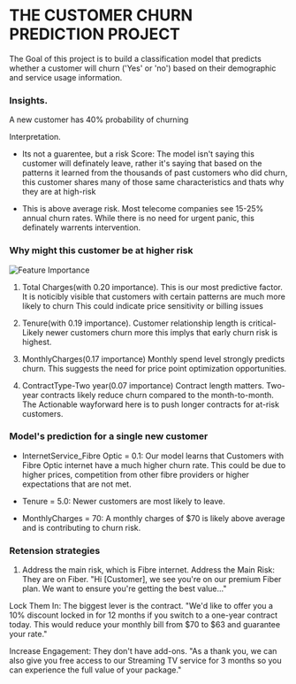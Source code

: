 # THE CUSTOMER CHURN PREDICTION PROJECT 
The Goal of this project is to build a classification model that predicts whether a customer will churn ('Yes' or 'no') based on their demographic and service usage information.

### Insights.
A new customer has 40% probability of churning

Interpretation.
- Its not a guarentee, but a risk Score: The model isn't saying this customer will definately leave, rather it's saying that based on the patterns it learned from the thousands of past customers who did churn, this customer shares many of those same characteristics and thats why they are at high-risk

- This is above average risk. Most telecome companies see 15-25% annual churn rates. While there is no need for urgent panic, this definately warrents intervention. 

### Why might this customer be at higher risk

![Feature Importance](images/Feature_importance.png)

1. Total Charges(with 0.20 importance). 
This is our most predictive factor. It is noticibly visible that customers with certain patterns are much more likely to churn
This could indicate price sensitivity or billing issues

2. Tenure(with 0.19 importance). 
Customer relationship length is critical- Likely newer customers churn more this implys that early churn risk is highest.

3. MonthlyCharges(0.17 importance)
Monthly spend level strongly predicts churn. This suggests the need for price point optimization opportunities.

4. ContractType-Two year(0.07 importance)
Contract length matters. Two-year contracts likely reduce churn compared to the month-to-month. The Actionable wayforward here is to push longer contracts for at-risk customers.


### Model's prediction for a single new customer
- InternetService_Fibre Optic = 0.1: Our model learns that Customers with Fibre Optic internet have a much higher churn rate. 
This could be due to higher prices, competition from other fibre providers or higher expectations that are not met.

- Tenure = 5.0: Newer customers are most likely to leave.

- MonthlyCharges = 70: A monthly charges of $70 is likely above average and is contributing to churn risk.

### Retension strategies
1. Address the main risk, which is Fibre internet.
Address the Main Risk: They are on Fiber. "Hi [Customer], we see you're on our premium Fiber plan. We want to ensure you're getting the best value..."

Lock Them In: The biggest lever is the contract. "We'd like to offer you a 10% discount locked in for 12 months if you switch to a one-year contract today. This would reduce your monthly bill from $70 to $63 and guarantee your rate."

Increase Engagement: They don't have add-ons. "As a thank you, we can also give you free access to our Streaming TV service for 3 months so you can experience the full value of your package."